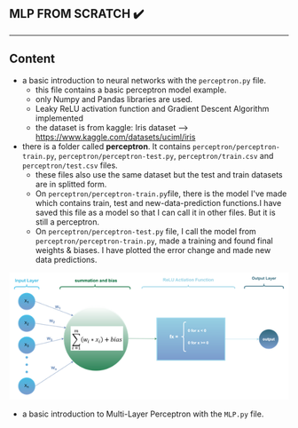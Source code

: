 ## MLP FROM SCRATCH :heavy_check_mark:
---

## Content

- a basic introduction to neural networks with the `perceptron.py` file. 
    - this file contains a basic perceptron model example.
    - only Numpy and Pandas libraries are used.
    - Leaky ReLU activation function and Gradient Descent Algorithm implemented
    - the dataset is from kaggle: Iris dataset --> https://www.kaggle.com/datasets/uciml/iris
- there is a folder called **perceptron**. It contains `perceptron/perceptron-train.py`, `perceptron/perceptron-test.py`, `perceptron/train.csv` and `perceptron/test.csv` files.
    - these files also use the same dataset but the test and train datasets are in splitted form.
    - On `perceptron/perceptron-train.py`file, there is the model I've made which contains train, test and new-data-prediction functions.I have saved this file as a model so that I can call it in other files. But it is still a perceptron.
    - On `perceptron/perceptron-test.py` file, I call the model from `perceptron/perceptron-train.py`, made a training and found final weights & biases. I have plotted the error change and made new data predictions.

<p align="center">
  <img width="650" src="perceptron.png">
</p>

- a basic introduction to Multi-Layer Perceptron with the `MLP.py` file.
    

